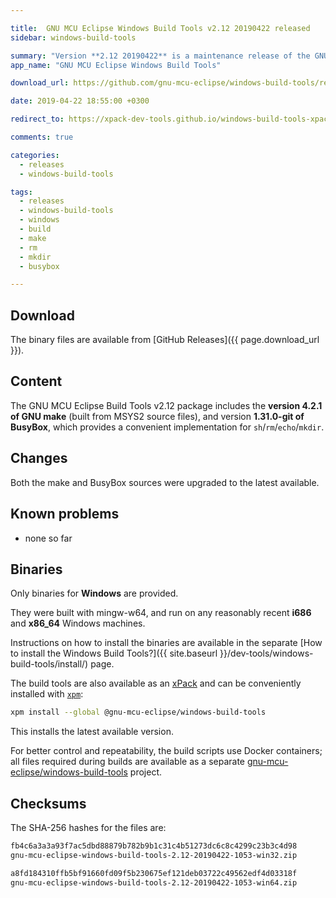 ```yaml
---

title:  GNU MCU Eclipse Windows Build Tools v2.12 20190422 released
sidebar: windows-build-tools

summary: "Version **2.12 20190422** is a maintenance release of the GNU MCU Eclipse Windows Build Tools."
app_name: "GNU MCU Eclipse Windows Build Tools"

download_url: https://github.com/gnu-mcu-eclipse/windows-build-tools/releases/tag/v2.12-20190422/

date: 2019-04-22 18:55:00 +0300

redirect_to: https://xpack-dev-tools.github.io/windows-build-tools-xpack/blog/2019/04/22/windows-build-tools-v2-12-20190422-released/

comments: true

categories:
  - releases
  - windows-build-tools

tags:
  - releases
  - windows-build-tools
  - windows
  - build
  - make
  - rm
  - mkdir
  - busybox

---
```


## Download

The binary files are available from [GitHub Releases]({{ page.download_url }}).

## Content

The GNU MCU Eclipse Build Tools v2.12 package includes the **version 4.2.1 of GNU make** (built from MSYS2 source files), and version **1.31.0-git of BusyBox**, which provides a convenient implementation for `sh`/`rm`/`echo`/`mkdir`.

## Changes

Both the make and BusyBox sources were upgraded to the latest available.

## Known problems

* none so far

## Binaries

Only binaries for **Windows** are provided.

They were built with mingw-w64, and run on any reasonably
recent **i686** and **x86_64** Windows machines.

Instructions on how to install the binaries are available in the separate [How to install the Windows Build Tools?]({{ site.baseurl }}/dev-tools/windows-build-tools/install/) page.

The build tools are also available as an
[xPack](https://www.npmjs.com/package/@gnu-mcu-eclipse/windows-build-tools)
and can be conveniently installed with
[`xpm`](https://www.npmjs.com/package/xpm):

```sh
xpm install --global @gnu-mcu-eclipse/windows-build-tools
```

This installs the latest available version.

For better control and repeatability, the build scripts use Docker containers;
all files required during builds are available as a separate
[gnu-mcu-eclipse/windows-build-tools](https://github.com/gnu-mcu-eclipse/windows-build-tools)
project.

## Checksums

The SHA-256 hashes for the files are:

```txt
fb4c6a3a3a93f7ac5dbd88879b782b9b1c31c4b51273dc6c8c4299c23b3c4d98
gnu-mcu-eclipse-windows-build-tools-2.12-20190422-1053-win32.zip

a8fd184310ffb5bf91660fd09f5b230675ef121deb03722c49562edf4d03318f
gnu-mcu-eclipse-windows-build-tools-2.12-20190422-1053-win64.zip
```

